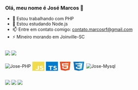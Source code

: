 ### Olá, meu nome é José Marcos 👋

- 🔭 Estou trabalhando com PHP 
- 🌱 Estou estudando Node.js 
- 📫 Entre em contato comigo: contato.marcosrf@gmail.com
- ⚡ Mineiro morando em Joinville-SC
##
<div>
  <a href="https://github.com/jmarcos16" style="text-decoration: none">
  <img height="180em" src="https://github-readme-stats.vercel.app/api?username=jmarcos16&show_icons=true&theme=dark&include_all_commits=true&count_private=true"/>
  <img height="180em" src="https://github-readme-stats.vercel.app/api/top-langs/?username=jmarcos16&layout=compact&langs_count=7&theme=dark"/>
</div>
<div style="display: inline_block"><br>
  <img align="center" alt="Jose-PHP" height="40" width="50" src="https://cdn.jsdelivr.net/gh/devicons/devicon/icons/php/php-original.svg">
  <img align="center" alt="Jose-Js" height="30" width="40" src="https://raw.githubusercontent.com/devicons/devicon/master/icons/javascript/javascript-plain.svg">
  <img align="center" alt="Jose-Ts" height="30" width="40" src="https://raw.githubusercontent.com/devicons/devicon/master/icons/typescript/typescript-plain.svg">
  <img align="center" alt="Jose-HTML" height="30" width="40" src="https://raw.githubusercontent.com/devicons/devicon/master/icons/html5/html5-original.svg">
  <img align="center" alt="Jose-CSS" height="30" width="40" src="https://raw.githubusercontent.com/devicons/devicon/master/icons/css3/css3-original.svg">
  <img align="center" alt="Jose-Mysql" height="30" width="40" src="https://cdn.jsdelivr.net/gh/devicons/devicon/icons/mysql/mysql-plain.svg">
</div>
  
##
  
  <div> 
  <a href="https://www.youtube.com/channel/UC5UBdO3CNp9CYfzfh80Txbg" target="_blank"><img src="https://img.shields.io/badge/YouTube-FF0000?style=for-the-badge&logo=youtube&logoColor=white" target="_blank"></a>
  <a href = "mailto:contato.marcosrf@gmail.com"><img src="https://img.shields.io/badge/-Gmail-%23333?style=for-the-badge&logo=gmail&logoColor=white" target="_blank"></a>
  <a href="https://www.linkedin.com/in/jos%C3%A9-marcos-rodrigues-ferreira-a1054b1a4" target="_blank"><img src="https://img.shields.io/badge/-LinkedIn-%230077B5?style=for-the-badge&logo=linkedin&logoColor=white" target="_blank"></a> 

 
</div>
  

